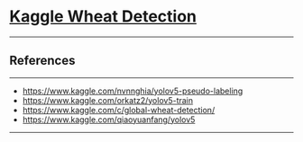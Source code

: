# [Kaggle Wheat Detection](https://www.kaggle.com/c/global-wheat-detection)
***



## References
***
* https://www.kaggle.com/nvnnghia/yolov5-pseudo-labeling
* https://www.kaggle.com/orkatz2/yolov5-train
* https://www.kaggle.com/c/global-wheat-detection/
* https://www.kaggle.com/qiaoyuanfang/yolov5

***





